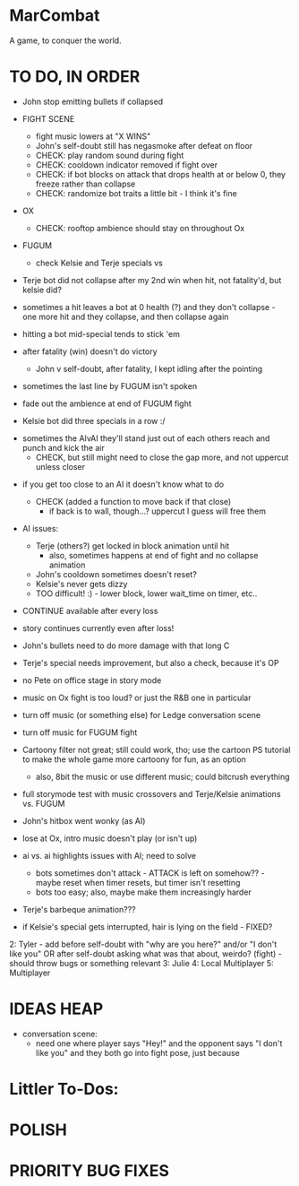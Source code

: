 # MarCombat
A game, to conquer the world.

# TO DO, IN ORDER
- John stop emitting bullets if collapsed
- FIGHT SCENE
    - fight music lowers at "X WINS"
    - John's self-doubt still has negasmoke after defeat on floor
    - CHECK: play random sound during fight
    - CHECK: cooldown indicator removed if fight over
    - CHECK: if bot blocks on attack that drops health at or below 0, they freeze rather than collapse
    - CHECK: randomize bot traits a little bit - I think it's fine
- OX
    - CHECK: rooftop ambience should stay on throughout Ox
- FUGUM
    - check Kelsie and Terje specials vs


- Terje bot did not collapse after my 2nd win when hit, not fatality'd, but kelsie did?
- sometimes a hit leaves a bot at 0 health (?) and they don't collapse - one more hit and they collapse, and then collapse again
- hitting a bot mid-special tends to stick 'em
- after fatality (win) doesn't do victory
    - John v self-doubt, after fatality, I kept idling after the pointing
- sometimes the last line by FUGUM isn't spoken
- fade out the ambience at end of FUGUM fight

- Kelsie bot did three specials in a row :/
* sometimes the AIvAI they'll stand just out of each others reach and punch and kick the air
    - CHECK, but still might need to close the gap more, and not uppercut unless closer
- if you get too close to an AI it doesn't know what to do
    - CHECK (added a function to move back if that close)
        - if back is to wall, though...? uppercut I guess will free them


- AI issues:
    - Terje (others?) get locked in block animation until hit
        - also, sometimes happens at end of fight and no collapse animation
    - John's cooldown sometimes doesn't reset?
    - Kelsie's never gets dizzy
    - TOO difficult! :) - lower block, lower wait_time on timer, etc..
- CONTINUE available after every loss
- story continues currently even after loss!
- John's bullets need to do more damage with that long C
- Terje's special needs improvement, but also a check, because it's OP
- no Pete on office stage in story mode
- music on Ox fight is too loud? or just the R&B one in particular
- turn off music (or something else) for Ledge conversation scene
- turn off music for FUGUM fight


- Cartoony filter not great; still could work, tho; use the cartoon PS tutorial to make the whole game more cartoony for fun, as an option
    - also, 8bit the music or use different music; could bitcrush everything
- full storymode test with music crossovers and Terje/Kelsie animations vs. FUGUM
- John's hitbox went wonky (as AI)
- lose at Ox, intro music doesn't play (or isn't up)
- ai vs. ai highlights issues with AI; need to solve
    - bots sometimes don't attack - ATTACK is left on somehow?? - maybe reset when timer resets, but timer isn't resetting
    - bots too easy; also, maybe make them increasingly harder
- Terje's barbeque animation???
- if Kelsie's special gets interrupted, hair is lying on the field - FIXED?

2: Tyler - add before self-doubt with "why are you here?" and/or "I don't like you" OR after self-doubt asking what was that about, weirdo? (fight)
    - should throw bugs or something relevant
3: Julie
4: Local Multiplayer
5: Multiplayer

# IDEAS HEAP
- conversation scene:
    - need one where player says "Hey!" and the opponent says "I don't like you" and they both go into fight pose, just because


# Littler To-Dos:

# POLISH

# PRIORITY BUG FIXES